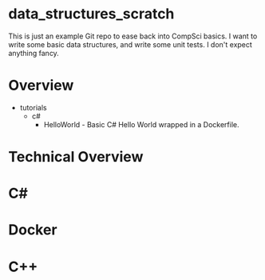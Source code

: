 # data_structures_scratch
This is just an example Git repo to ease back into CompSci basics. I want to write some basic data structures, and write some unit tests. I don't expect anything fancy.

# Overview

* tutorials
    * c#
        * HelloWorld - Basic C# Hello World wrapped in a Dockerfile.

# Technical Overview

# C#
# Docker
# C++
